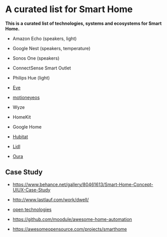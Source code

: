 # A curated list for Smart Home

**This is a curated list of technologies, systems and ecosystems for Smart Home.**

- Amazon Echo (speakers, light)
- Google Nest  (speakers, temperature)
- Sonos One (speakers)
- ConnectSense Smart Outlet
- Philips Hue (light)
- [Eve](https://www.evehome.com/en)
- [motioneyeos](https://github.com/ccrisan/motioneyeos/wiki)
- Wyze
- HomeKit
- Google Home
- [Hubitat](https://hubitat.com/)
- [Lidl](https://www.lidl.ie/smart-home)




- [Oura](https://ouraring.com/)


## Case Study

- https://www.behance.net/gallery/80461613/Smart-Home-Concept-UIUX-Case-Study
- http://www.lastlauf.com/work/dwell/


- [open technologies](https://github.com/pfalcon/awesome-smarthome)
- https://github.com/moodule/awesome-home-automation
- https://awesomeopensource.com/projects/smarthome